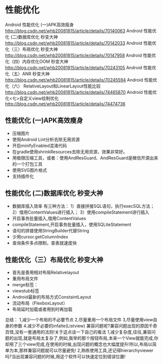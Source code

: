 # 性能优化
Android 性能优化 (一)APK高效瘦身 
http://blog.csdn.net/whb20081815/article/details/70140063
Android 性能优化 (二)数据库优化 秒变大神
http://blog.csdn.net/whb20081815/article/details/70142033
Android 性能优化（三）布局优化 秒变大神 
http://blog.csdn.net/whb20081815/article/details/70147958
Android 性能优化（四）内存优化OOM 秒变大神
http://blog.csdn.net/whb20081815/article/details/70243105
Android 性能优化（五）ANR 秒变大神
http://blog.csdn.net/whb20081815/article/details/70245594
Android 性能优化（六） RelativeLayout和LinearLayout性能比较
http://blog.csdn.net/whb20081815/article/details/74465870
Android 性能优化<七>自定义view绘制优化 
http://blog.csdn.net/whb20081815/article/details/74474736


## 性能优化 (一)APK高效瘦身
* 压缩图片
* 使用Android Lint分析去除无用资源
* 开启minifyEnabled混淆代码
* 在gradle使用shrinkResources去除无用资源，效果非常好。
* 用极限压缩工具，或者：使用AndResGuard、AndResGuard是微信开源出来的一个打包工具
* 使用SVG图片格式
* 支持插件化

## 性能优化 (二)数据库优化 秒变大神
* 数据库插入效率
有三种方法：
1）直接拼接SQL语句，执行execSQL方法；
2）借用ContentValues进行插入；
3）使用compileStatement进行插入
* 开启事务批量插入,借用ContentValues
* compileStatement,开启事务批量插入，使用SQLiteStatement
* 语句的拼接使用StringBuilder代替String
* 少用cursor.getColumnIndex
* 查询条件多点限制，查表就速度快

## 性能优化（三）布局优化 秒变大神
* 首先是善用相对布局Relativelayout
* 重用布局文件<include>
* merge标签：
* viewstub标签
* Android最新的布局方式ConstaintLayout
* 流动布局（FlexboxLayout）
* 布局延时加载或者用到时再加载

总结：
1,减少一个布局的不必要节点
2,尽量重用一个布局文件
3,尽量使用view自身的参数
4.减少不必要的infalte(Listview)
  兼容问题呢?兼容问题出现的原因千奇百怪,没有一套通用的法则!关于这点谈一下自己的看法
1,减少复杂度,往往,兼容问题的出现,就是布局太复杂了,例如,我举的那个按钮布局,本来一个View就能完成,你却用了三个view完成,在使用的时候,出现问题的概念也大幅度提升!所以,布局以简单为本,那样兼容问题就可以尽量避免!
2,熟练使用工具,还记得hierarchyviewer 吗?当出现兼容问题的时候,用这个软件可以快速定位到错误位置!





